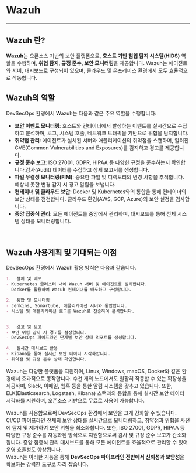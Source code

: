 # Wazuh
---
## Wazuh 란?
**Wazuh**는 오픈소스 기반의 보안 플랫폼으로, **호스트 기반 침입 탐지 시스템(HIDS)** 역할을 수행하며, **위협 탐지, 규정 준수, 보안 모니터링**을 제공합니다. Wazuh는 에이전트와 서버, 대시보드로 구성되어 있으며, 클라우드 및 온프레미스 환경에서 모두 효율적으로 작동합니다.
<br>

## Wazuh의 역할
DevSecOps 환경에서 Wazuh는 다음과 같은 주요 역할을 수행합니다:
- **보안 이벤트 모니터링**: 호스트와 컨테이너에서 발생하는 이벤트를 실시간으로 수집하고 분석하며, 로그, 시스템 호출, 네트워크 트래픽을 기반으로 위협을 탐지합니다.
- **취약점 관리**: 에이전트가 설치된 서버와 애플리케이션의 취약점을 스캔하며, 알려진 CVE(Common Vulnerabilities and Exposures)를 감지하고 경고를 제공합니다.
- **규정 준수 보고**: ISO 27001, GDPR, HIPAA 등 다양한 규정을 준수하는지 확인합니다.감사(Audit) 데이터를 수집하고 상세 보고서를 생성합니다.
- **파일 무결성 모니터링(FIM)**: 중요한 파일 및 디렉토리의 변경 사항을 추적합니다. 예상치 못한 변경 감지 시 경고 알림을 보냅니다.
- **컨테이너 및 클라우드 보안**: Docker 및 Kubernetes와의 통합을 통해 컨테이너의 보안 상태를 점검합니다. 클라우드 환경(AWS, GCP, Azure)의 보안 설정을 검사합니다.
- **중앙 집중식 관리**: 모든 에이전트를 중앙에서 관리하며, 대시보드를 통해 전체 시스템 상태를 모니터링합니다.
<br>

## Wazuh 사용계획 및 기대되는 이점
DevSecOps 환경에서 Wazuh 활용 방식은 다음과 같습니다.
```md
1.  설치 및 배포
- Kubernetes 클러스터 내에 Wazuh 서버 및 에이전트를 설치합니다.
- Docker를 활용하여 Wazuh 컨테이너를 배포하고 구성합니다.

2.  통합 및 모니터링
- Jenkins, SonarQube, 애플리케이션 서버와 통합합니다.
- 시스템 및 애플리케이션 로그를 Wazuh로 전송하여 분석합니다.


3.  경고 및 보고
- 보안 위협 감지 시 경고를 설정합니다.
- DevSecOps 파이프라인 단계별 보안 상태 리포트를 생성합니다.

4.  실시간 대시보드 활용
- Kibana를 통해 실시간 보안 데이터 시각화합니다.
- 취약점 및 규정 준수 상태 확인합니다.
```
  
Wazuh는 다양한 플랫폼을 지원하며, Linux, Windows, macOS, Docker와 같은 환경에서 효과적으로 동작합니다. 수천 개의 노드에서도 원활히 작동할 수 있는 확장성을 제공하며, Slack, 이메일, 웹훅 등을 통한 알림 시스템을 갖추고 있습니다. 또한, ELK(Elasticsearch, Logstash, Kibana) 스택과의 통합을 통해 실시간 보안 데이터 시각화를 지원하며, 오픈소스 기반으로 무료로 사용이 가능합니다.

Wazuh를 사용함으로써 DevSecOps 환경에서 보안을 크게 강화할 수 있습니다. CI/CD 파이프라인 전체의 보안 상태를 실시간으로 모니터링하고, 취약점과 위협을 사전에 탐지 및 제거하여 보안 위험을 최소화합니다. 또한, ISO 27001, GDPR, HIPAA 등 다양한 규정 준수를 자동화된 방식으로 지원함으로써 감사 및 규정 준수 보고가 간소화됩니다. 중앙 집중식 관리 대시보드를 통해 모든 에이전트를 효율적으로 관리할 수 있어 운영 효율성도 향상됩니다.
<br>
Wazuh는 이러한 기능을 통해 **DevSecOps 파이프라인 전반에서 신뢰성과 보안성**을 확보하는 강력한 도구로 자리 잡습니다.
